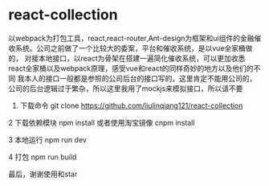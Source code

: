 # react-collection
以webpack为打包工具，react,react-router,Ant-design为框架和ui组件的金融催收系统。公司之前做了一个比较大的委案，平台和催收系统，是以vue全家桶做的，
对接本地接口，以react为骨架在搭建一遍简化催收系统，可以更加收悉react全家桶以及webpack原理，感受vue和react的同样奇妙的地方以及他们的不同
我本人的接口一般都是参照的公司后台的接口写的，这里肯定不能用公司的，公司的后台逻辑过于繁杂，所以这里我用了mockjs来模拟接口，所以请不要

1. 下载命令
 git clone https://github.com/liulinqiang121/react-collection

2 下载依赖模块 
 npm install 或者使用淘宝镜像 cnpm install
 
3 本地运行 
 npm run dev 

4 打包
 npm run build
 
最后，谢谢使用和star
